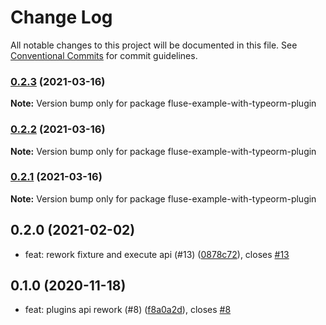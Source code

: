 # Change Log

All notable changes to this project will be documented in this file.
See [Conventional Commits](https://conventionalcommits.org) for commit guidelines.

### [0.2.3](https://github.com/Nayni/fluse/compare/fluse-example-with-typeorm-plugin@0.2.1...fluse-example-with-typeorm-plugin@0.2.3) (2021-03-16)

**Note:** Version bump only for package fluse-example-with-typeorm-plugin





### [0.2.2](https://github.com/Nayni/fluse/compare/fluse-example-with-typeorm-plugin@0.2.1...fluse-example-with-typeorm-plugin@0.2.2) (2021-03-16)

**Note:** Version bump only for package fluse-example-with-typeorm-plugin





### [0.2.1](https://github.com/Nayni/fluse/compare/fluse-example-with-typeorm-plugin@0.2.0...fluse-example-with-typeorm-plugin@0.2.1) (2021-03-16)

**Note:** Version bump only for package fluse-example-with-typeorm-plugin





## 0.2.0 (2021-02-02)

* feat: rework fixture and execute api (#13) ([0878c72](https://github.com/Nayni/fluse/commit/0878c72)), closes [#13](https://github.com/Nayni/fluse/issues/13)





## 0.1.0 (2020-11-18)

* feat: plugins api rework (#8) ([f8a0a2d](https://github.com/Nayni/fluse/commit/f8a0a2d)), closes [#8](https://github.com/Nayni/fluse/issues/8)

